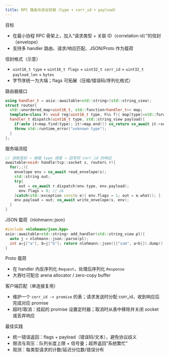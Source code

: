 ```yaml
---
title: RPC 路由与协议封装（type + corr_id + payload）
---
```


目标
- 在最小协程 RPC 骨架上，加入“请求类型 + 关联 ID（correlation id）”的信封（envelope）
- 支持多 handler 路由、请求/响应匹配、JSON/Proto 作为载荷

信封格式（示意）
- `uint16_t type` + `uint16_t flags` + `uint32_t corr_id` + `uint32_t payload_len` + `bytes`
- 字节序统一为大端；flags 可拓展（压缩/错误码/序列化格式）

路由器接口
```cpp
using handler_t = asio::awaitable<std::string>(std::string_view);
struct router{
  std::unordered_map<uint16_t, std::function<handler_t>> map;
  template<class F> void reg(uint16_t type, F&& f){ map[type]=std::forward<F>(f); }
  handler_t dispatch(uint16_t type, std::string_view payload){
    if(auto it=map.find(type); it!=map.end()) co_return co_await it->second(payload);
    throw std::runtime_error("unknown type");
  }
};
```

服务端流程
```cpp
// 读取信封 → 根据 type 调度 → 回写同 corr_id 的响应
awaitable<void> handle(tcp::socket s, router& r){
  for(;;){
    envelope env = co_await read_envelope(s);
    std::string out;
    try{
      out = co_await r.dispatch(env.type, env.payload);
      env.flags = 0; // ok
    }catch(std::exception const& e){ env.flags = 1; out = e.what(); }
    env.payload = out; co_await write_envelope(s, env);
  }
}
```

JSON 载荷（nlohmann::json）
```cpp
#include <nlohmann/json.hpp>
asio::awaitable<std::string> add_handler(std::string_view pl){
  auto j = nlohmann::json::parse(pl);
  int a=j["a"], b=j["b"]; return nlohmann::json({{"sum", a+b}}).dump();
}
```

Proto 载荷
- 在 handler 内反序列化 `Request`，处理后序列化 `Response`
- 大吞吐可配合 arena allocator / zero-copy buffer

客户端匹配（单连接复用）
- 维护一个 `corr_id -> promise` 的表；请求发送时分配 corr_id，收到响应后完成对应 promise
- 超时/取消：挂起的 promise 设置定时器；取消时从表中移除并关闭 socket 或丢弃响应

最佳实践
- 统一错误返回：flags + payload（错误码/文本），避免协议歧义
- 限流与背压：队列长度上限 + 信号量；超界返回“系统繁忙”
- 观测：每类型请求的计数/延迟分位数/错误分布
